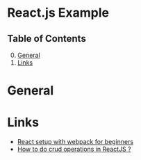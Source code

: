 # React.js Example

## Table of Contents
0. [General](#general)
1. [Links](#links)

# General

# Links

* [React setup with webpack for beginners](https://dev.to/deepanjangh/react-setup-with-webpack-for-beginners-2a8k)
* [How to do crud operations in ReactJS ?](https://www.geeksforgeeks.org/how-to-do-crud-operations-in-reactjs/)
